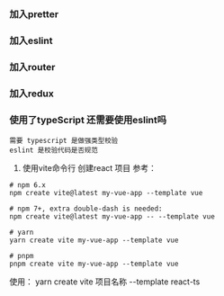 ### 加入pretter
### 加入eslint
### 加入router
### 加入redux
### 使用了typeScript 还需要使用eslint吗
```
需要 typescript 是做强类型校验
eslint 是校验代码是否规范
```
1. 使用vite命令行 创建react 项目
参考：
```
# npm 6.x
npm create vite@latest my-vue-app --template vue

# npm 7+, extra double-dash is needed:
npm create vite@latest my-vue-app -- --template vue

# yarn
yarn create vite my-vue-app --template vue

# pnpm
pnpm create vite my-vue-app --template vue

```
使用：
yarn create vite 项目名称 --template react-ts

